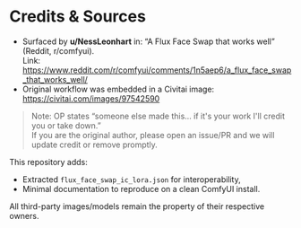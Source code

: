 # Credits & Sources

- Surfaced by **u/NessLeonhart** in: “A Flux Face Swap that works well” (Reddit, r/comfyui).  
  Link: https://www.reddit.com/r/comfyui/comments/1n5aep6/a_flux_face_swap_that_works_well/  <!-- OP says the workflow came from someone else -->
- Original workflow was embedded in a Civitai image:
  https://civitai.com/images/97542590

> Note: OP states “someone else made this… if it's your work I'll credit you or take down.”  
If you are the original author, please open an issue/PR and we will update credit or remove promptly.

This repository adds:
- Extracted `flux_face_swap_ic_lora.json` for interoperability,
- Minimal documentation to reproduce on a clean ComfyUI install.

All third-party images/models remain the property of their respective owners.

